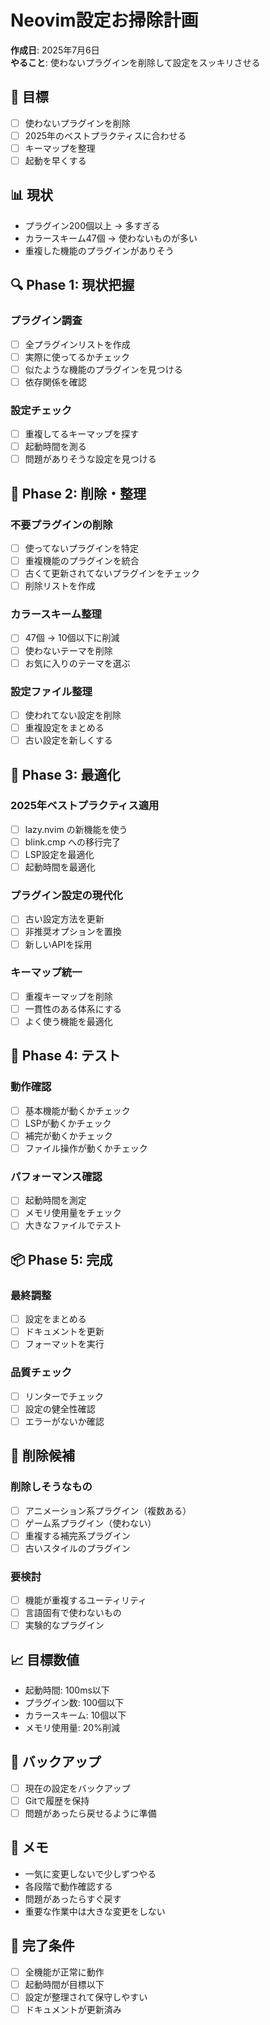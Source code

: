 # Neovim設定お掃除計画

**作成日**: 2025年7月6日  
**やること**: 使わないプラグインを削除して設定をスッキリさせる

## 🎯 目標

- [ ] 使わないプラグインを削除
- [ ] 2025年のベストプラクティスに合わせる
- [ ] キーマップを整理
- [ ] 起動を早くする

## 📊 現状

- プラグイン200個以上 → 多すぎる
- カラースキーム47個 → 使わないものが多い
- 重複した機能のプラグインがありそう

## 🔍 Phase 1: 現状把握

### プラグイン調査
- [ ] 全プラグインリストを作成
- [ ] 実際に使ってるかチェック
- [ ] 似たような機能のプラグインを見つける
- [ ] 依存関係を確認

### 設定チェック
- [ ] 重複してるキーマップを探す
- [ ] 起動時間を測る
- [ ] 問題がありそうな設定を見つける

## 🧹 Phase 2: 削除・整理

### 不要プラグインの削除
- [ ] 使ってないプラグインを特定
- [ ] 重複機能のプラグインを統合
- [ ] 古くて更新されてないプラグインをチェック
- [ ] 削除リストを作成

### カラースキーム整理
- [ ] 47個 → 10個以下に削減
- [ ] 使わないテーマを削除
- [ ] お気に入りのテーマを選ぶ

### 設定ファイル整理
- [ ] 使われてない設定を削除
- [ ] 重複設定をまとめる
- [ ] 古い設定を新しくする

## 🔧 Phase 3: 最適化

### 2025年ベストプラクティス適用
- [ ] lazy.nvim の新機能を使う
- [ ] blink.cmp への移行完了
- [ ] LSP設定を最適化
- [ ] 起動時間を最適化

### プラグイン設定の現代化
- [ ] 古い設定方法を更新
- [ ] 非推奨オプションを置換
- [ ] 新しいAPIを採用

### キーマップ統一
- [ ] 重複キーマップを削除
- [ ] 一貫性のある体系にする
- [ ] よく使う機能を最適化

## 🧪 Phase 4: テスト

### 動作確認
- [ ] 基本機能が動くかチェック
- [ ] LSPが動くかチェック
- [ ] 補完が動くかチェック
- [ ] ファイル操作が動くかチェック

### パフォーマンス確認
- [ ] 起動時間を測定
- [ ] メモリ使用量をチェック
- [ ] 大きなファイルでテスト

## 📦 Phase 5: 完成

### 最終調整
- [ ] 設定をまとめる
- [ ] ドキュメントを更新
- [ ] フォーマットを実行

### 品質チェック
- [ ] リンターでチェック
- [ ] 設定の健全性確認
- [ ] エラーがないか確認

## 🎯 削除候補

### 削除しそうなもの
- [ ] アニメーション系プラグイン（複数ある）
- [ ] ゲーム系プラグイン（使わない）
- [ ] 重複する補完系プラグイン
- [ ] 古いスタイルのプラグイン

### 要検討
- [ ] 機能が重複するユーティリティ
- [ ] 言語固有で使わないもの
- [ ] 実験的なプラグイン

## 📈 目標数値

- 起動時間: 100ms以下
- プラグイン数: 100個以下
- カラースキーム: 10個以下
- メモリ使用量: 20%削減

## 🔄 バックアップ

- [ ] 現在の設定をバックアップ
- [ ] Gitで履歴を保持
- [ ] 問題があったら戻せるように準備

## 📝 メモ

- 一気に変更しないで少しずつやる
- 各段階で動作確認する
- 問題があったらすぐ戻す
- 重要な作業中は大きな変更をしない

## 🎉 完了条件

- [ ] 全機能が正常に動作
- [ ] 起動時間が目標以下
- [ ] 設定が整理されて保守しやすい
- [ ] ドキュメントが更新済み
